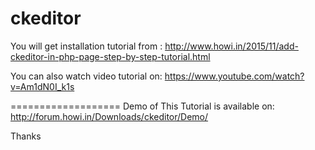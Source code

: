 # ckeditor

You will get installation tutorial from : http://www.howi.in/2015/11/add-ckeditor-in-php-page-step-by-step-tutorial.html

You can also watch video tutorial on: https://www.youtube.com/watch?v=Am1dN0I_k1s

===================
Demo of This Tutorial is available on: http://forum.howi.in/Downloads/ckeditor/Demo/

Thanks

